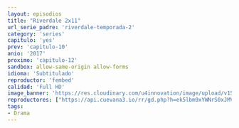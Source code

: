```yaml
---
layout: episodios
title: "Riverdale 2x11"
url_serie_padre: 'riverdale-temporada-2'
category: 'series'
capitulo: 'yes'
prev: 'capitulo-10'
anio: '2017'
proximo: 'capitulo-12'
sandbox: allow-same-origin allow-forms
idioma: 'Subtitulado'
reproductor: 'fembed'
calidad: 'Full HD'
image_banner: 'https://res.cloudinary.com/u4innovation/image/upload/v1565152608/maxresdefault-min_vy9nnj.jpg'
reproductores: ["https://api.cuevana3.io/rr/gd.php?h=ek5lbm9xYWNrS0xJMVp5b21KREk0dFBLbjVkaHhkRGdrOG1jbnBpUnhhS1YycUdabjV1ajY1eWtab0NqMU5YajNjMm5nSC9OMGVyTWxxYURnOHZYdHE2U3FadVkyUT09"]
tags:
- Drama
---
```











